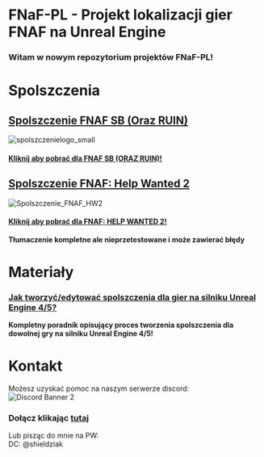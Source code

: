 # FNaF-PL - Projekt lokalizacji gier FNAF na Unreal Engine

### Witam w nowym repozytorium projektów FNaF-PL!

# Spolszczenia
## [**Spolszczenie FNAF SB (Oraz RUIN)**](spolszczenia/FNAF%20Security%20Breach%20(ORAZ%20RUIN)#readme)
![spolszczenielogo_small](https://github.com/Shieldowskyy/fnafpl/assets/32707076/a7766aba-5349-4c11-94f8-68ccf602683a)
#### [Kliknij aby pobrać dla FNAF SB (ORAZ RUIN)! ](https://github.com/Shieldowskyy/fnafpl/releases/tag/fnaf9-stable1)
## [**Spolszczenie FNAF: Help Wanted 2**](spolszczenia/FNAF%20Help%20Wanted%202#readme)
![Spolszczenie_FNAF_HW2](https://github.com/user-attachments/assets/b7b8c315-01ed-4389-acd1-b3731a843656)
#### [Kliknij aby pobrać dla FNAF: HELP WANTED 2!](https://github.com/Shieldowskyy/fnafpl/releases/tag/Thumper-beta1)

__Tłumaczenie kompletne ale nieprzetestowane i może zawierać błędy__ 
# Materiały

### [Jak tworzyć/edytować spolszczenia dla gier na silniku Unreal Engine 4/5?](https://github.com/Shieldowskyy/fnafpl/wiki/Jak-tworzy%C4%87-spolszczenia-do-gier-na-Unreal-Engine-4-5%3F)
__Kompletny poradnik opisujący proces tworzenia spolszczenia dla dowolnej gry na silniku Unreal Engine 4/5!__

# Kontakt
Możesz uzyskać pomoc na naszym serwerze discord:\
![Discord Banner 2](https://discordapp.com/api/guilds/1022171140883484722/widget.png?style=banner3)
### Dołącz klikając [tutaj](https://shieldziak.yt/piwnica) 

Lub pisząc do mnie na PW:\
DC: @shieldziak
